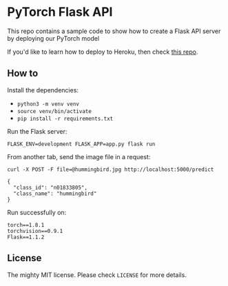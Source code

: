 # PyTorch Flask API

This repo contains a sample code to show how to create a Flask API server by deploying our PyTorch model

If you'd like to learn how to deploy to Heroku, then check [this repo](https://github.com/avinassh/pytorch-flask-api-heroku).


## How to 
Install the dependencies:
* `python3 -m venv venv`
* `source venv/bin/activate`
* `pip install -r requirements.txt`

Run the Flask server:

    FLASK_ENV=development FLASK_APP=app.py flask run


From another tab, send the image file in a request:

```
curl -X POST -F file=@hummingbird.jpg http://localhost:5000/predict

{
  "class_id": "n01833805", 
  "class_name": "hummingbird"
}
```

Run successfully on:
```
torch==1.8.1
torchvision==0.9.1
Flask==1.1.2
```


## License

The mighty MIT license. Please check `LICENSE` for more details.
